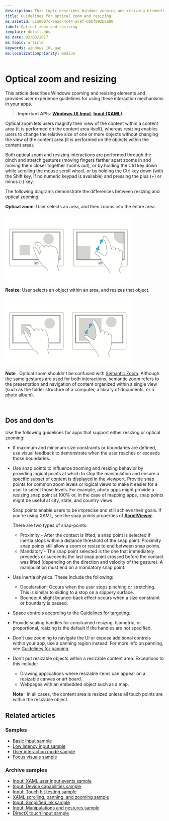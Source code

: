```yaml
---
description: This topic describes Windows zooming and resizing elements and provides user experience guidelines for using these interaction mechanisms in your apps.
title: Guidelines for optical zoom and resizing
ms.assetid: 51a0007c-8a5d-4c44-ac9f-bbbf092b8a00
label: Optical zoom and resizing
template: detail.hbs
ms.date: 02/08/2017
ms.topic: article
keywords: windows 10, uwp
ms.localizationpriority: medium
---
```

# Optical zoom and resizing



This article describes Windows zooming and resizing elements and provides user experience guidelines for using these interaction mechanisms in your apps.

> **Important APIs**: [**Windows.UI.Input**](/uwp/api/Windows.UI.Input), [**Input (XAML)**](/uwp/api/Windows.UI.Xaml.Input)

Optical zoom lets users magnify their view of the content within a content area (it is performed on the content area itself), whereas resizing enables users to change the relative size of one or more objects without changing the view of the content area (it is performed on the objects within the content area).

Both optical zoom and resizing interactions are performed through the pinch and stretch gestures (moving fingers farther apart zooms in and moving them closer together zooms out), or by holding the Ctrl key down while scrolling the mouse scroll wheel, or by holding the Ctrl key down (with the Shift key, if no numeric keypad is available) and pressing the plus (+) or minus (-) key.

The following diagrams demonstrate the differences between resizing and optical zooming.

**Optical zoom**: User selects an area, and then zooms into the entire area.

![moving the fingers closer together zooms in on the content area and moving them apart zooms out](images/areazoom.png)

**Resize**: User selects an object within an area, and resizes that object.

![moving the fingers closer together shrinks an object and moving them apart enlarges it](images/objectresize.png)

**Note**  
Optical zoom shouldn't be confused with [Semantic Zoom](../controls/semantic-zoom.md). Although the same gestures are used for both interactions, semantic zoom refers to the presentation and navigation of content organized within a single view (such as the folder structure of a computer, a library of documents, or a photo album).

 

## Dos and don'ts


Use the following guidelines for apps that support either resizing or optical zooming:

-   If maximum and minimum size constraints or boundaries are defined, use visual feedback to demonstrate when the user reaches or exceeds those boundaries.
-   Use snap points to influence zooming and resizing behavior by providing logical points at which to stop the manipulation and ensure a specific subset of content is displayed in the viewport. Provide snap points for common zoom levels or logical views to make it easier for a user to select those levels. For example, photo apps might provide a resizing snap point at 100% or, in the case of mapping apps, snap points might be useful at city, state, and country views.

    Snap points enable users to be imprecise and still achieve their goals. If you're using XAML, see the snap points properties of [**ScrollViewer**](/uwp/api/Windows.UI.Xaml.Controls.ScrollViewer).

    There are two types of snap-points:

    -   Proximity - After the contact is lifted, a snap point is selected if inertia stops within a distance threshold of the snap point. Proximity snap points still allow a zoom or resize to end between snap points.
    -   Mandatory - The snap point selected is the one that immediately precedes or succeeds the last snap point crossed before the contact was lifted (depending on the direction and velocity of the gesture). A manipulation must end on a mandatory snap point.
-   Use inertia physics. These include the following:
    -   Deceleration: Occurs when the user stops pinching or stretching. This is similar to sliding to a stop on a slippery surface.
    -   Bounce: A slight bounce-back effect occurs when a size constraint or boundary is passed.
-   Space controls according to the [Guidelines for targeting](guidelines-for-targeting.md).
-   Provide scaling handles for constrained resizing. Isometric, or proportional, resizing is the default if the handles are not specified.
-   Don't use zooming to navigate the UI or expose additional controls within your app, use a panning region instead. For more info on panning, see [Guidelines for panning](guidelines-for-panning.md).
-   Don't put resizable objects within a resizable content area. Exceptions to this include:
    -   Drawing applications where resizable items can appear on a resizable canvas or art board.
    -   Webpages with an embedded object such as a map.

    **Note**  
    In all cases, the content area is resized unless all touch points are within the resizable object.

## Related articles

### Samples

- [Basic input sample](https://github.com/Microsoft/Windows-universal-samples/tree/master/Samples/BasicInput)
- [Low latency input sample](https://github.com/Microsoft/Windows-universal-samples/tree/master/Samples/LowLatencyInput)
- [User interaction mode sample](https://github.com/Microsoft/Windows-universal-samples/tree/master/Samples/UserInteractionMode)
- [Focus visuals sample](https://github.com/Microsoft/Windows-universal-samples/tree/master/Samples/XamlFocusVisuals)

### Archive samples

- [Input: XAML user input events sample](https://github.com/microsoftarchive/msdn-code-gallery-microsoft/tree/411c271e537727d737a53fa2cbe99eaecac00cc0/Official%20Windows%20Platform%20Sample/Input%20XAML%20user%20input%20events%20sample)
- [Input: Device capabilities sample](https://github.com/microsoftarchive/msdn-code-gallery-microsoft/tree/411c271e537727d737a53fa2cbe99eaecac00cc0/Official%20Windows%20Platform%20Sample/Windows%208%20app%20samples/%5BC%23%5D-Windows%208%20app%20samples/C%23/Windows%208%20app%20samples/Input%20Device%20capabilities%20sample%20(Windows%208))
- [Input: Touch hit testing sample](https://github.com/microsoftarchive/msdn-code-gallery-microsoft/tree/411c271e537727d737a53fa2cbe99eaecac00cc0/Official%20Windows%20Platform%20Sample/Windows%208%20desktop%20samples/%5BC%2B%2B%5D-Windows%208%20desktop%20samples/C%2B%2B/Windows%208%20desktop%20samples/Input%20Touch%20hit%20testing%20sample)
- [XAML scrolling, panning, and zooming sample](https://github.com/microsoftarchive/msdn-code-gallery-microsoft/tree/411c271e537727d737a53fa2cbe99eaecac00cc0/Official%20Windows%20Platform%20Sample/Universal%20Windows%20app%20samples/111487-Universal%20Windows%20app%20samples/XAML%20scrolling%2C%20panning%2C%20and%20zooming%20sample)
- [Input: Simplified ink sample](https://github.com/microsoftarchive/msdn-code-gallery-microsoft/tree/411c271e537727d737a53fa2cbe99eaecac00cc0/Official%20Windows%20Platform%20Sample/Input%20Simplified%20ink%20sample)
- [Input: Manipulations and gestures sample](https://github.com/microsoftarchive/msdn-code-gallery-microsoft/tree/411c271e537727d737a53fa2cbe99eaecac00cc0/Official%20Windows%20Platform%20Sample/Input%20Gestures%20and%20manipulations%20with%20GestureRecognizer)
- [DirectX touch input sample](https://github.com/microsoftarchive/msdn-code-gallery-microsoft/tree/411c271e537727d737a53fa2cbe99eaecac00cc0/Official%20Windows%20Platform%20Sample/Windows%208%20app%20samples/%5BC%2B%2B%5D-Windows%208%20app%20samples/C%2B%2B/Windows%208%20app%20samples/DirectX%20touch%20input%20sample%20(Windows%208))
